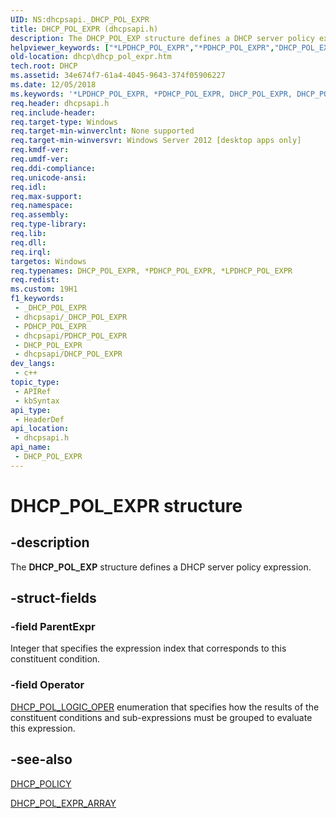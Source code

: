 ```yaml
---
UID: NS:dhcpsapi._DHCP_POL_EXPR
title: DHCP_POL_EXPR (dhcpsapi.h)
description: The DHCP_POL_EXP structure defines a DHCP server policy expression.
helpviewer_keywords: ["*LPDHCP_POL_EXPR","*PDHCP_POL_EXPR","DHCP_POL_EXPR","DHCP_POL_EXPR structure [DHCP]","LPDHCP_POL_EXPR","LPDHCP_POL_EXPR structure pointer [DHCP]","PDHCP_POL_EXPR","PDHCP_POL_EXPR structure pointer [DHCP]","dhcp.dhcp_pol_expr","dhcpsapi/DHCP_POL_EXPR","dhcpsapi/LPDHCP_POL_EXPR","dhcpsapi/PDHCP_POL_EXPR"]
old-location: dhcp\dhcp_pol_expr.htm
tech.root: DHCP
ms.assetid: 34e674f7-61a4-4045-9643-374f05906227
ms.date: 12/05/2018
ms.keywords: '*LPDHCP_POL_EXPR, *PDHCP_POL_EXPR, DHCP_POL_EXPR, DHCP_POL_EXPR structure [DHCP], LPDHCP_POL_EXPR, LPDHCP_POL_EXPR structure pointer [DHCP], PDHCP_POL_EXPR, PDHCP_POL_EXPR structure pointer [DHCP], dhcp.dhcp_pol_expr, dhcpsapi/DHCP_POL_EXPR, dhcpsapi/LPDHCP_POL_EXPR, dhcpsapi/PDHCP_POL_EXPR'
req.header: dhcpsapi.h
req.include-header: 
req.target-type: Windows
req.target-min-winverclnt: None supported
req.target-min-winversvr: Windows Server 2012 [desktop apps only]
req.kmdf-ver: 
req.umdf-ver: 
req.ddi-compliance: 
req.unicode-ansi: 
req.idl: 
req.max-support: 
req.namespace: 
req.assembly: 
req.type-library: 
req.lib: 
req.dll: 
req.irql: 
targetos: Windows
req.typenames: DHCP_POL_EXPR, *PDHCP_POL_EXPR, *LPDHCP_POL_EXPR
req.redist: 
ms.custom: 19H1
f1_keywords:
 - _DHCP_POL_EXPR
 - dhcpsapi/_DHCP_POL_EXPR
 - PDHCP_POL_EXPR
 - dhcpsapi/PDHCP_POL_EXPR
 - DHCP_POL_EXPR
 - dhcpsapi/DHCP_POL_EXPR
dev_langs:
 - c++
topic_type:
 - APIRef
 - kbSyntax
api_type:
 - HeaderDef
api_location:
 - dhcpsapi.h
api_name:
 - DHCP_POL_EXPR
---
```


# DHCP_POL_EXPR structure


## -description

The <b>DHCP_POL_EXP</b> structure defines a DHCP server policy expression.

## -struct-fields

### -field ParentExpr

Integer that specifies the expression index that corresponds to this constituent condition.

### -field Operator

<a href="https://docs.microsoft.com/previous-versions/windows/desktop/api/dhcpsapi/ne-dhcpsapi-dhcp_pol_logic_oper">DHCP_POL_LOGIC_OPER</a> enumeration that specifies how the results of the constituent conditions and sub-expressions must be grouped to evaluate this expression.

## -see-also

<a href="https://docs.microsoft.com/windows/desktop/api/dhcpsapi/ns-dhcpsapi-dhcp_policy">DHCP_POLICY</a>



<a href="https://docs.microsoft.com/windows/desktop/api/dhcpsapi/ns-dhcpsapi-dhcp_pol_expr_array">DHCP_POL_EXPR_ARRAY</a>

